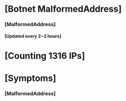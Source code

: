 # [Botnet MalformedAddress]
### [MalformedAddress]
#### [Updated every 2~3 hours]

# [Counting 1316 IPs]

# [Symptoms] 
###   [MalformedAddress]
